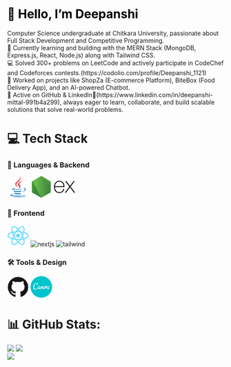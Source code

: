 <h1 style="color:black;">👋 <b>Hello, I’m Deepanshi</b></h1> Computer Science undergraduate at Chitkara University, passionate about Full Stack Development and Competitive Programming.<br />
🌱 Currently learning and building with the MERN Stack (MongoDB, Express.js, React, Node.js) along with Tailwind CSS.<br />
💻 Solved 300+ problems on LeetCode and actively participate in CodeChef and Codeforces contests.(https://codolio.com/profile/Deepanshi_1121)<br />
🚀 Worked on projects like ShopZa (E-commerce Platform), BiteBox (Food Delivery App), and an AI-powered Chatbot.<br />
🔗 Active on GitHub & LinkedIn💼(https://www.linkedin.com/in/deepanshi-mittal-991b4a299), always eager to learn, collaborate, and build scalable solutions that solve real-world problems.

# 💻 Tech Stack  
### 🚀 Languages & Backend  
<p align="left">  
  <img src="https://raw.githubusercontent.com/devicons/devicon/master/icons/java/java-original.svg" alt="java" width="50" height="50"/>  
  <img src="https://raw.githubusercontent.com/devicons/devicon/master/icons/nodejs/nodejs-original.svg" alt="nodejs" width="50" height="50"/>  
  <img src="https://raw.githubusercontent.com/devicons/devicon/master/icons/express/express-original.svg" alt="express" width="50" height="50"/>  
</p>  

### 🎨 Frontend  
<p align="left">  
  <img src="https://raw.githubusercontent.com/devicons/devicon/master/icons/react/react-original.svg" alt="react" width="50" height="50"/>  
  <img src="https://cdn.worldvectorlogo.com/logos/nextjs-2.svg" alt="nextjs" width="50" height="50"/>  
  <img src="https://www.vectorlogo.zone/logos/tailwindcss/tailwindcss-icon.svg" alt="tailwind" width="50" height="50"/>  
</p>  

### 🛠 Tools & Design  
<p align="left">  
  <img src="https://raw.githubusercontent.com/devicons/devicon/master/icons/github/github-original.svg" alt="github" width="50" height="50"/>  
  <img src="https://raw.githubusercontent.com/devicons/devicon/master/icons/canva/canva-original.svg" alt="canva" width="50" height="50"/>  
</p>  


# 📊 GitHub Stats:
![](https://github-readme-stats.vercel.app/api?username=Deepanshimittal11&theme=dark&hide_border=false&include_all_commits=false&count_private=false)
![](https://github-readme-stats.vercel.app/api/top-langs/?username=Deepanshimittal11&theme=dark&hide_border=false&include_all_commits=false&count_private=false&layout=compact)<br/>
![](https://nirzak-streak-stats.vercel.app/?user=Deepanshimittal11&theme=dark&hide_border=false)<br/>
